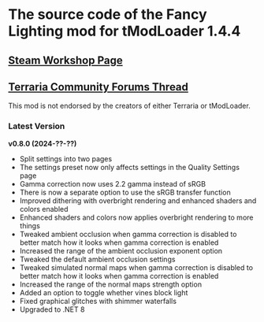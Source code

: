 ﻿# The source code of the Fancy Lighting mod for tModLoader 1.4.4

## [Steam Workshop Page](https://steamcommunity.com/sharedfiles/filedetails/?id=2822950837)
## [Terraria Community Forums Thread](https://forums.terraria.org/index.php?threads/fancy-lighting-mod.113067/)

This mod is not endorsed by the creators of either Terraria or tModLoader.

### Latest Version

**v0.8.0 (2024-??-??)**
- Split settings into two pages
- The settings preset now only affects settings in the Quality Settings page
- Gamma correction now uses 2.2 gamma instead of sRGB
- There is now a separate option to use the sRGB transfer function
- Improved dithering with overbright rendering and enhanced shaders and colors enabled
- Enhanced shaders and colors now applies overbright rendering to more things
- Tweaked ambient occlusion when gamma correction is disabled to better match how it looks when gamma correction is enabled
- Increased the range of the ambient occlusion exponent option
- Tweaked the default ambient occlusion settings
- Tweaked simulated normal maps when gamma correction is disabled to better match how it looks when gamma correction is enabled
- Increased the range of the normal maps strength option
- Added an option to toggle whether vines block light
- Fixed graphical glitches with shimmer waterfalls
- Upgraded to .NET 8